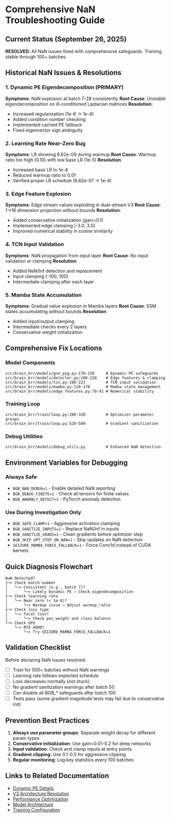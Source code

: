 # Comprehensive NaN Troubleshooting Guide

## Current Status (September 26, 2025)
**RESOLVED**: All NaN issues fixed with comprehensive safeguards. Training stable through 100+ batches.

## Historical NaN Issues & Resolutions

### 1. Dynamic PE Eigendecomposition (PRIMARY)
**Symptoms**: NaN explosion at batch 7-28 consistently
**Root Cause**: Unstable eigendecomposition on ill-conditioned Laplacian matrices
**Resolution**:
- Increased regularization (1e-6 → 1e-4)
- Added condition number checking
- Implemented cached PE fallback
- Fixed eigenvector sign ambiguity

### 2. Learning Rate Near-Zero Bug
**Symptoms**: LR showing 6.62e-09 during warmup
**Root Cause**: Warmup ratio too high (0.10) with low base LR (1e-5)
**Resolution**:
- Increased base LR to 1e-4
- Reduced warmup ratio to 0.01
- Verified proper LR schedule (6.62e-07 → 1e-4)

### 3. Edge Feature Explosion
**Symptoms**: Edge stream values exploding in dual-stream V3
**Root Cause**: 1→16 dimension projection without bounds
**Resolution**:
- Added conservative initialization (gain=0.1)
- Implemented edge clamping [-3.0, 3.0]
- Improved numerical stability in cosine similarity

### 4. TCN Input Validation
**Symptoms**: NaN propagation from input layer
**Root Cause**: No input validation or clamping
**Resolution**:
- Added NaN/Inf detection and replacement
- Input clamping [-100, 100]
- Intermediate clamping after each layer

### 5. Mamba State Accumulation
**Symptoms**: Gradual value explosion in Mamba layers
**Root Cause**: SSM states accumulating without bounds
**Resolution**:
- Added input/output clamping
- Intermediate checks every 2 layers
- Conservative weight initialization

## Comprehensive Fix Locations

### Model Components
```
src/brain_brr/models/gnn_pyg.py:170-220     # Dynamic PE safeguards
src/brain_brr/models/detector.py:200-220    # Edge features & clamping
src/brain_brr/models/tcn.py:196-223         # TCN input validation
src/brain_brr/models/mamba.py:128-170       # Mamba state management
src/brain_brr/models/edge_features.py:70-91 # Numerical stability
```

### Training Loop
```
src/brain_brr/train/loop.py:280-320         # Optimizer parameter groups
src/brain_brr/train/loop.py:520-580         # Gradient sanitization
```

### Debug Utilities
```
src/brain_brr/models/debug_utils.py         # Enhanced NaN detection
```

## Environment Variables for Debugging

### Always Safe
- `BGB_NAN_DEBUG=1` - Enable detailed NaN reporting
- `BGB_DEBUG_FINITE=1` - Check all tensors for finite values
- `BGB_ANOMALY_DETECT=1` - PyTorch anomaly detection

### Use During Investigation Only
- `BGB_SAFE_CLAMP=1` - Aggressive activation clamping
- `BGB_SANITIZE_INPUTS=1` - Replace NaN/Inf in inputs
- `BGB_SANITIZE_GRADS=1` - Clean gradients before optimizer step
- `BGB_SKIP_OPT_STEP_ON_NAN=1` - Skip updates on NaN detection
- `SEIZURE_MAMBA_FORCE_FALLBACK=1` - Force Conv1d instead of CUDA kernels

## Quick Diagnosis Flowchart

```
NaN Detected?
├─> Check batch number
│   └─> Consistent (e.g., batch 7)?
│       └─> Likely Dynamic PE → Check eigendecomposition
├─> Check learning rate
│   └─> Near zero (< 1e-8)?
│       └─> Warmup issue → Adjust warmup_ratio
├─> Check loss type
│   └─> Focal loss?
│       └─> Check pos_weight and class balance
└─> Check GPU
    └─> RTX 4090?
        └─> Try SEIZURE_MAMBA_FORCE_FALLBACK=1
```

## Validation Checklist

Before declaring NaN issues resolved:

- [ ] Train for 500+ batches without NaN warnings
- [ ] Learning rate follows expected schedule
- [ ] Loss decreases normally (not stuck)
- [ ] No gradient sanitization warnings after batch 50
- [ ] Can disable all BGB_* safeguards after batch 100
- [ ] Tests pass (some gradient magnitude tests may fail due to conservative init)

## Prevention Best Practices

1. **Always use parameter groups**: Separate weight decay for different param types
2. **Conservative initialization**: Use gain=0.01-0.2 for deep networks
3. **Input validation**: Check and clamp inputs at entry points
4. **Gradient clipping**: Use 0.1-0.5 for aggressive clipping
5. **Regular monitoring**: Log key statistics every 100 batches

## Links to Related Documentation

- [Dynamic PE Details](nan-logits-dynamic-pe.md)
- [V3 Architecture Resolution](v3-nan-explosion-resolution.md)
- [Performance Optimization](performance-optimization.md)
- [Model Architecture](../04-model/architecture-v3.md)
- [Training Configuration](../05-training/training.md)